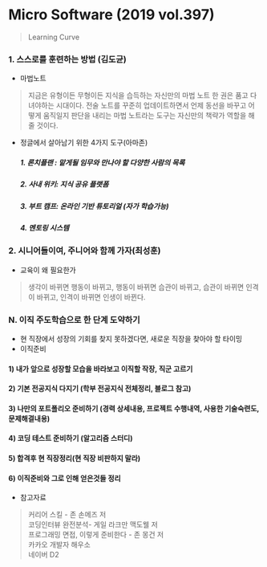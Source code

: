 # Micro Software (2019 vol.397)
> Learning Curve

### 1. 스스로를 훈련하는 방법 (김도균)
- 마법노트 
> 지금은 유형이든 무형이든 지식을 습득하는 자신만의 마법 노트 한 권은 품고 다녀야하는 시대이다.
> 전술 노트를 꾸준히 업데이트하면서 언제 동선을 바꾸고 어떻게 움직일지 판단을 내리는 마법 노트라는 도구는 자신만의 책략가 역할을 해줄 것이다.
- 정글에서 살아남기 위한 4가지 도구(아마존)
  ##### 1. 론치플랜 : 맡게될 임무와 만나야 할 다양한 사람의 목록
  ##### 2. 사내 위키: 지식 공유 플랫폼
  ##### 3. 부트 캠프: 온라인 기반 튜토리얼 (자가 학습가능)
  ##### 4. 멘토링 시스템

### 2. 시니어들이여, 주니어와 함께 가자(최성훈)
- 교육이 왜 필요한가
> 생각이 바뀌면 행동이 바뀌고, 행동이 바뀌면 습관이 바뀌고, 습관이 바뀌면 인격이 바뀌고, 인격이 바뀌면 인생이 바뀐다.


### N. 이직 주도학습으로 한 단계 도약하기
- 현 직장에서 성장의 기회를 찾지 못하겠다면, 새로운 직장을 찾아야 할 타이밍
- 이직준비
#### 1) 내가 앞으로 성장할 모습을 바라보고 이직할 작장, 직군 고르기 
#### 2) 기본 전공지식 다지기 (학부 전공지식 전체정리, 블로그 참고)
#### 3) 나만의 포트폴리오 준비하기 (경력 상세내용, 프로젝트 수행내역, 사용한 기술숙련도, 문제해결내용)
#### 4) 코딩 테스트 준비하기 (알고리즘 스터디)
#### 5) 합격후 현 직장정리(현 직장 비판하지 말라)
#### 6) 이직준비와 그로 인해 얻은것들 정리
- 참고자료  
> 커리어 스킬 - 존 손메즈 저  
> 코딩인터뷰 완전분석- 게일 라크만 맥도웰 저  
> 프로그래밍 면접, 이렇게 준비한다 - 존 몽건 저  
> 카카오 개발자 해우소  
> 네이버 D2  
